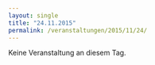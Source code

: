```yaml
---
layout: single
title: "24.11.2015"
permalink: /veranstaltungen/2015/11/24/
---
```


Keine Veranstaltung an diesem Tag.
